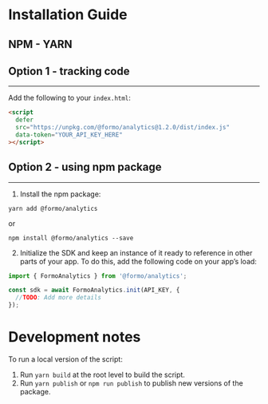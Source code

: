 # Installation Guide

## NPM - YARN

## Option 1 - tracking code

---

Add the following to your `index.html`:

```html
<script
  defer
  src="https://unpkg.com/@formo/analytics@1.2.0/dist/index.js"
  data-token="YOUR_API_KEY_HERE"
></script>
```

## Option 2 - using npm package

---

1. Install the npm package:

```
yarn add @formo/analytics
```

or

```
npm install @formo/analytics --save
```

2. Initialize the SDK and keep an instance of it ready to reference in other parts of your app. To do this, add the following code on your app’s load:

```jsx
import { FormoAnalytics } from '@formo/analytics';

const sdk = await FormoAnalytics.init(API_KEY, {
  //TODO: Add more details
});
```

# Development notes

To run a local version of the script:

1. Run `yarn build` at the root level to build the script.
2. Run `yarn publish` or `npm run publish` to publish new versions of the package.
